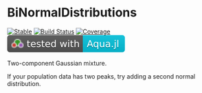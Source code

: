 # BiNormalDistributions

[![Stable](https://img.shields.io/badge/docs-blue.svg)](https://abhro.github.io/BiNormalDistributions.jl/)
[![Build Status](https://github.com/abhro/BiNormalDistributions.jl/actions/workflows/CI.yml/badge.svg?branch=main)](https://github.com/abhro/BiNormalDistributions.jl/actions/workflows/CI.yml?query=branch:main)
[![Coverage](https://codecov.io/gh/abhro/BiNormalDistributions.jl/branch/main/graph/badge.svg)](https://codecov.io/gh/abhro/BiNormalDistributions.jl)
[![Aqua](https://raw.githubusercontent.com/JuliaTesting/Aqua.jl/master/badge.svg)](https://github.com/JuliaTesting/Aqua.jl)

Two-component Gaussian mixture.

If your population data has two peaks, try adding a second normal distribution.
